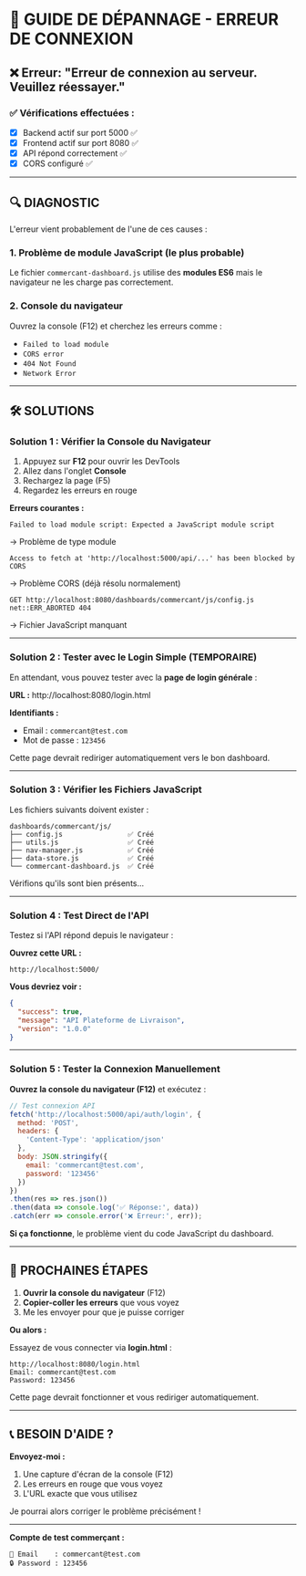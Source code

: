 # 🔧 GUIDE DE DÉPANNAGE - ERREUR DE CONNEXION

## ❌ Erreur: "Erreur de connexion au serveur. Veuillez réessayer."

### ✅ Vérifications effectuées :
- [x] Backend actif sur port 5000 ✅
- [x] Frontend actif sur port 8080 ✅
- [x] API répond correctement ✅
- [x] CORS configuré ✅

---

## 🔍 DIAGNOSTIC

L'erreur vient probablement de l'une de ces causes :

### 1. **Problème de module JavaScript (le plus probable)**
Le fichier `commercant-dashboard.js` utilise des **modules ES6** mais le navigateur ne les charge pas correctement.

### 2. **Console du navigateur**
Ouvrez la console (F12) et cherchez les erreurs comme :
- `Failed to load module`
- `CORS error`
- `404 Not Found`
- `Network Error`

---

## 🛠️ SOLUTIONS

### Solution 1 : Vérifier la Console du Navigateur

1. Appuyez sur **F12** pour ouvrir les DevTools
2. Allez dans l'onglet **Console**
3. Rechargez la page (F5)
4. Regardez les erreurs en rouge

**Erreurs courantes :**
```
Failed to load module script: Expected a JavaScript module script
```
→ Problème de type module

```
Access to fetch at 'http://localhost:5000/api/...' has been blocked by CORS
```
→ Problème CORS (déjà résolu normalement)

```
GET http://localhost:8080/dashboards/commercant/js/config.js net::ERR_ABORTED 404
```
→ Fichier JavaScript manquant

---

### Solution 2 : Tester avec le Login Simple (TEMPORAIRE)

En attendant, vous pouvez tester avec la **page de login générale** :

**URL :** http://localhost:8080/login.html

**Identifiants :**
- Email : `commercant@test.com`
- Mot de passe : `123456`

Cette page devrait rediriger automatiquement vers le bon dashboard.

---

### Solution 3 : Vérifier les Fichiers JavaScript

Les fichiers suivants doivent exister :

```
dashboards/commercant/js/
├── config.js                ✅ Créé
├── utils.js                 ✅ Créé
├── nav-manager.js           ✅ Créé
├── data-store.js            ✅ Créé
└── commercant-dashboard.js  ✅ Créé
```

Vérifions qu'ils sont bien présents...

---

### Solution 4 : Test Direct de l'API

Testez si l'API répond depuis le navigateur :

**Ouvrez cette URL :**
```
http://localhost:5000/
```

**Vous devriez voir :**
```json
{
  "success": true,
  "message": "API Plateforme de Livraison",
  "version": "1.0.0"
}
```

---

### Solution 5 : Tester la Connexion Manuellement

**Ouvrez la console du navigateur (F12)** et exécutez :

```javascript
// Test connexion API
fetch('http://localhost:5000/api/auth/login', {
  method: 'POST',
  headers: {
    'Content-Type': 'application/json'
  },
  body: JSON.stringify({
    email: 'commercant@test.com',
    password: '123456'
  })
})
.then(res => res.json())
.then(data => console.log('✅ Réponse:', data))
.catch(err => console.error('❌ Erreur:', err));
```

**Si ça fonctionne**, le problème vient du code JavaScript du dashboard.

---

## 🎯 PROCHAINES ÉTAPES

1. **Ouvrir la console du navigateur** (F12)
2. **Copier-coller les erreurs** que vous voyez
3. Me les envoyer pour que je puisse corriger

**Ou alors :**

Essayez de vous connecter via **login.html** :
```
http://localhost:8080/login.html
Email: commercant@test.com
Password: 123456
```

Cette page devrait fonctionner et vous rediriger automatiquement.

---

## 📞 BESOIN D'AIDE ?

**Envoyez-moi :**
1. Une capture d'écran de la console (F12)
2. Les erreurs en rouge que vous voyez
3. L'URL exacte que vous utilisez

Je pourrai alors corriger le problème précisément !

---

**Compte de test commerçant :**
```
📧 Email    : commercant@test.com
🔒 Password : 123456
```
